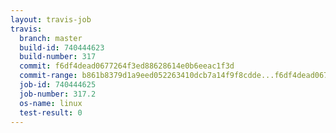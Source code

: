 ```yaml
---
layout: travis-job
travis:
  branch: master
  build-id: 740444623
  build-number: 317
  commit: f6df4dead0677264f3ed88628614e0b6eeac1f3d
  commit-range: b861b8379d1a9eed052263410dcb7a14f9f8cdde...f6df4dead0677264f3ed88628614e0b6eeac1f3d
  job-id: 740444625
  job-number: 317.2
  os-name: linux
  test-result: 0
---
```

